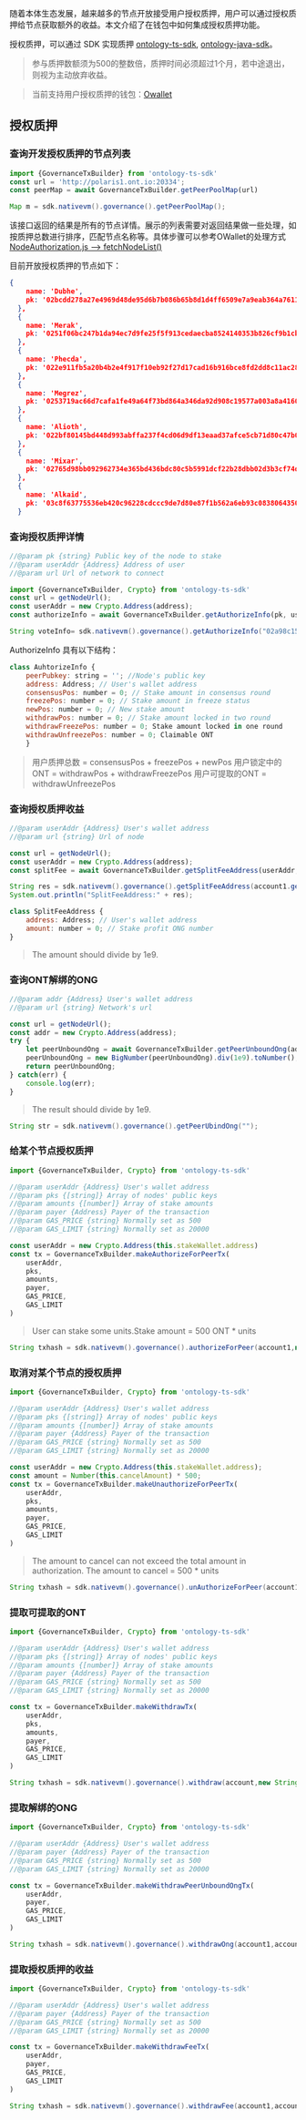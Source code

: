 
随着本体生态发展，越来越多的节点开放接受用户授权质押，用户可以通过授权质押给节点获取额外的收益。本文介绍了在钱包中如何集成授权质押功能。

授权质押，可以通过 SDK 实现质押 [ontology-ts-sdk](https://github.com/ontio/ontology-ts-sdk), [ontology-java-sdk](https://github.com/ontio/ontology-java-sdk/blob/master/src/main/java/demo/GovernanceDemo.java)。


> 参与质押数额须为500的整数倍，质押时间必须超过1个月，若中途退出，则视为主动放弃收益。

> 当前支持用户授权质押的钱包：[Owallet](https://github.com/ontio/OWallet/releases)


## 授权质押

### 查询开发授权质押的节点列表

```javascript
import {GovernanceTxBuilder} from 'ontology-ts-sdk'
const url = 'http://polaris1.ont.io:20334';
const peerMap = await GovernanceTxBuilder.getPeerPoolMap(url)
```

```java
Map m = sdk.nativevm().governance().getPeerPoolMap();
```
该接口返回的结果是所有的节点详情。展示的列表需要对返回结果做一些处理，如按质押总数进行排序，匹配节点名称等。具体步骤可以参考OWallet的处理方式[NodeAuthorization.js --> fetchNodeList()](https://github.com/ontio/OWallet/blob/master/src/renderer/store/modules/NodeAuthorization.js)

目前开放授权质押的节点如下：

```json
{
    name: 'Dubhe',
    pk: '02bcdd278a27e4969d48de95d6b7b086b65b8d1d4ff6509e7a9eab364a76115af7'
  },
  {
    name: 'Merak',
    pk: '0251f06bc247b1da94ec7d9fe25f5f913cedaecba8524140353b826cf9b1cbd9f4'
  },
  {
    name: 'Phecda',
    pk: '022e911fb5a20b4b2e4f917f10eb92f27d17cad16b916bce8fd2dd8c11ac2878c0'
  },
  {
    name: 'Megrez',
    pk: '0253719ac66d7cafa1fe49a64f73bd864a346da92d908c19577a003a8a4160b7fa'
  },
  {
    name: 'Alioth',
    pk: '022bf80145bd448d993abffa237f4cd06d9df13eaad37afce5cb71d80c47b03feb'
  },
  {
    name: 'Mixar',
    pk: '02765d98bb092962734e365bd436bdc80c5b5991dcf22b28dbb02d3b3cf74d6444'
  },
  {
    name: 'Alkaid',
    pk: '03c8f63775536eb420c96228cdccc9de7d80e87f1b562a6eb93c0838064350aa53'
  }
```

### 查询授权质押详情

```javascript
//@param pk {string} Public key of the node to stake
//@param userAddr {Address} Address of user
//@param url Url of network to connect

import {GovernanceTxBuilder, Crypto} from 'ontology-ts-sdk'
const url = getNodeUrl();
const userAddr = new Crypto.Address(address);
const authorizeInfo = await GovernanceTxBuilder.getAuthorizeInfo(pk, userAddr, url)
```

```java
String voteInfo= sdk.nativevm().governance().getAuthorizeInfo("02a98c15099d599b55c87834fd41bf9ad55408050b32bdc6ea88d6358717e19525",account.getAddressU160());
```
AuthorizeInfo 具有以下结构：

```javascript
class AuhtorizeInfo {
    peerPubkey: string = ''; //Node's public key
    address: Address; // User's wallet address
    consensusPos: number = 0; // Stake amount in consensus round
    freezePos: number = 0; // Stake amount in freeze status
    newPos: number = 0; // New stake amount
    withdrawPos: number = 0; // Stake amount locked in two round
    withdrawFreezePos: number = 0; Stake amount locked in one round
    withdrawUnfreezePos: number = 0; Claimable ONT
    }
```
> 用户质押总数 = consensusPos + freezePos + newPos
> 用户锁定中的ONT = withdrawPos + withdrawFreezePos
> 用户可提取的ONT = withdrawUnfreezePos

### 查询授权质押收益

```javascript
//@param userAddr {Address} User's wallet address
//@param url {string} Url of node

const url = getNodeUrl();
const userAddr = new Crypto.Address(address);        
const splitFee = await GovernanceTxBuilder.getSplitFeeAddress(userAddr, url)
```

```java
String res = sdk.nativevm().governance().getSplitFeeAddress(account1.getAddressU160().toBase58());
System.out.println("SplitFeeAddress:" + res);
```

```javascript
class SplitFeeAddress {
    address: Address; // User's wallet address
    amount: number = 0; // Stake profit ONG number
}
```

> The amount should divide by 1e9.

### 查询ONT解绑的ONG

```javascript
//@param addr {Address} User's wallet address
//@param url {string} Network's url

const url = getNodeUrl();
const addr = new Crypto.Address(address);
try {   
    let peerUnboundOng = await GovernanceTxBuilder.getPeerUnboundOng(addr, url);
    peerUnboundOng = new BigNumber(peerUnboundOng).div(1e9).toNumber();
    return peerUnboundOng;
} catch(err) {
    console.log(err);
}
```
> The result should divide by 1e9.

```java
String str = sdk.nativevm().governance().getPeerUbindOng("");
```
### 给某个节点授权质押

```javascript
import {GovernanceTxBuilder, Crypto} from 'ontology-ts-sdk'

//@param userAddr {Address} User's wallet address
//@param pks {[string]} Array of nodes' public keys
//@param amounts {[number]} Array of stake amounts
//@param payer {Address} Payer of the transaction
//@param GAS_PRICE {string} Normally set as 500
//@param GAS_LIMIT {string} Normally set as 20000

const userAddr = new Crypto.Address(this.stakeWallet.address)
const tx = GovernanceTxBuilder.makeAuthorizeForPeerTx(
    userAddr,
    pks,
    amounts,
    payer,
    GAS_PRICE,
    GAS_LIMIT
)
```
> User can stake some units.Stake amount = 500 ONT * units

```java
String txhash = sdk.nativevm().governance().authorizeForPeer(account1,new String[]{"02a98c15099d599b55c87834fd41bf9ad55408050b32bdc6ea88d6358717e19525"},new long[]{2000000},account1,20000,500);
```
### 取消对某个节点的授权质押

```javascript
import {GovernanceTxBuilder, Crypto} from 'ontology-ts-sdk'

//@param userAddr {Address} User's wallet address
//@param pks {[string]} Array of nodes' public keys
//@param amounts {[number]} Array of stake amounts
//@param payer {Address} Payer of the transaction
//@param GAS_PRICE {string} Normally set as 500
//@param GAS_LIMIT {string} Normally set as 20000

const userAddr = new Crypto.Address(this.stakeWallet.address);
const amount = Number(this.cancelAmount) * 500;
const tx = GovernanceTxBuilder.makeUnauthorizeForPeerTx(
    userAddr,
    pks,
    amounts,
    payer,
    GAS_PRICE,
    GAS_LIMIT
)
```
> The amount to cancel can not exceed the total amount in authorization.
> The amount to cancel = 500 * units

```java
String txhash = sdk.nativevm().governance().unAuthorizeForPeer(account1,new String[]{"02a98c15099d599b55c87834fd41bf9ad55408050b32bdc6ea88d6358717e19525"},new long[]{20000},account1,20000,500);
```
### 提取可提取的ONT

```javascript
import {GovernanceTxBuilder, Crypto} from 'ontology-ts-sdk'

//@param userAddr {Address} User's wallet address
//@param pks {[string]} Array of nodes' public keys
//@param amounts {[number]} Array of stake amounts
//@param payer {Address} Payer of the transaction
//@param GAS_PRICE {string} Normally set as 500
//@param GAS_LIMIT {string} Normally set as 20000

const tx = GovernanceTxBuilder.makeWithdrawTx(
	userAddr,
	pks,
	amounts,
	payer,
	GAS_PRICE,
	GAS_LIMIT
)
```

```java
String txhash = sdk.nativevm().governance().withdraw(account,new String[]{"03e1e09221c9f513df76273f3cec0d033ee6056b159300d7b1072fc7020eadccbb"},new long[]{9999},payerAcct,sdk.DEFAULT_GAS_LIMIT,500);
```
### 提取解绑的ONG

```javascript
import {GovernanceTxBuilder, Crypto} from 'ontology-ts-sdk'

//@param userAddr {Address} User's wallet address
//@param payer {Address} Payer of the transaction
//@param GAS_PRICE {string} Normally set as 500
//@param GAS_LIMIT {string} Normally set as 20000

const tx = GovernanceTxBuilder.makeWithdrawPeerUnboundOngTx(
    userAddr,
    payer,
    GAS_PRICE,
    GAS_LIMIT
)
```

```java
String txhash = sdk.nativevm().governance().withdrawOng(account1,account1,20000,500);
```
### 提取授权质押的收益

```javascript
import {GovernanceTxBuilder, Crypto} from 'ontology-ts-sdk'

//@param userAddr {Address} User's wallet address
//@param payer {Address} Payer of the transaction
//@param GAS_PRICE {string} Normally set as 500
//@param GAS_LIMIT {string} Normally set as 20000

const tx = GovernanceTxBuilder.makeWithdrawFeeTx(
    userAddr,
    payer,
    GAS_PRICE,
    GAS_LIMIT
)
```

```java
String txhash = sdk.nativevm().governance().withdrawFee(account1,account1,20000,500);
```